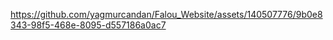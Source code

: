 


https://github.com/yagmurcandan/Falou_Website/assets/140507776/9b0e8343-98f5-468e-8095-d557186a0ac7

